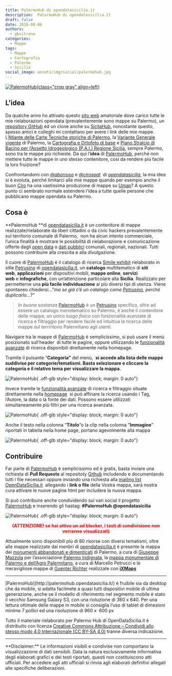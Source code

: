 ```yaml
---
title: PalermoHub di opendatasicilia.it
description:  PalermoHub di opendatasicilia.it
draft: false
date: 2018-08-06
authors:
  - gbvitrano
categories:
  - Mappe
tags:
  - Mappe
  - Cartografia
  - Palermo
  - Sicilia
social_image: assets/img/social/palermohub.jpg
--- 
```

<style>.md-typeset code { background-color: #fff0;} 
</style>
[![PalermoHub](palermohub.jpg "PalermoHub di opendatasicilia.it" ){class="crop gray" align=left}](index.md)

## L’idea
Da qualche anno ho attivato questo [sito web](https://coseerobe.gbvitrano.it/) amatoriale dove carico tutte le mie rielaborazioni opendata (prevalentemente sono mappe su Palermo), un [repository GitHub](https://github.com/gbvitrano/Maps) ed un clone anche su [SicilaHub](https://github.com/SiciliaHub/mappe), nonostante questo, spesso amici e colleghi mi contattano per avere i link delle mie mappe.
L’[Atlante delle Carte Tecniche storiche di Palermo](http://palermohub.opendatasicilia.it/index_atlante.html#14/38.1114/13.3534), la [Variante Generale vigente](http://palermohub.opendatasicilia.it/index_prg.html#14/38.1185/13.3595) di Palermo, la [Cartografia e Ortofoto di base](http://palermohub.opendatasicilia.it/cartografia.html#14/38.1185/13.3595) <!-- more -->e [Piano Stralcio di Bacino per l’Assetto Idrogeologico (P.A.I.) Regione Sicilia](http://palermohub.opendatasicilia.it/index_pai.html#14/38.1185/13.3595), sempre Palermo, sono tra le mappe più richieste. 
Da qui l’**idea** di [PalermoHub](http://palermohub.opendatasicilia.it/), perché non mettere tutte le mappe in uno stesso contenitore, cosi da rendere più facile la loro fruizione?

Confrontandomi con _[@aborruso](https://twitter.com/aborruso)_ e _[@cirospat](https://twitter.com/cirospat)_  di _[opendatasicilia](http://opendatasicilia.it/)_, la mia idea si è evoluta, perché limitarci alle mie mappe quando per esempio anche il buon [Ciro](https://twitter.com/cirospat) ha una vastissima produzione di mappe su [Umap](http://umap.openstreetmap.fr/it/user/cirospat/)?
A questo punto ci sembrato normale estendere l’idea a tutte quelle persone che pubblicano mappe opendata su Palermo.

## Cosa è
**PalermoHub **di [opendatasicilia.it](http://opendatasicilia.it/) è un contenitore di mappe realizzate/rielaborate da liberi cittadini o da civic hackers prevalentemente sul territorio comunale di Palermo,  non ha alcun intento commerciale, l’unica finalità è mostrare le possibilità di rielaborazione e comunicazione offerte dagli [open data](https://it.wikipedia.org/wiki/Dati_aperti) o [dati pubblici](https://medium.com/open-data-stories/non-open-data-ma-dati-pubblici-la-metafora-dellacqua-b09ff1c24fe3) comunali, regionali, nazionali. Tutti possono contribuire alla crescita e alla divulgazione.

Il cuore di [PalermoHub](http://palermohub.opendatasicilia.it/) è il catalogo di ricerca [Simile exhibit](http://www.simile-widgets.org/exhibit3/) rielaborato in sitle [Petrusino](http://petrusino.opendatasicilia.it/) di [opendatasicilia.it](http://opendatasicilia.it/), un **catalogo** multitematico di **siti web**, **applicazioni** per dispositivi mobili, **mappe online**, **servizi web** e **infografiche**, con un’attenzione particolare alla **Sicilia**. Realizzato per permetterne una **più facile individuazione** ai più diversi tipi di utenza.
Viene spontaneo chiedersi…”_ma se già c’è un catalogo come [Petrusino](http://petrusino.opendatasicilia.it/), perchè duplicarlo…_?”

> _In buona sostanza_ [PalermoHub](http://palermohub.opendatasicilia.it/) è un [Petrusino](http://petrusino.opendatasicilia.it/) specifico, oltre ad essere un catalogo monotematico su Palermo, è anche il contenitore delle mappe, un unico _luogo fisico_ con funzionalità avanzate di ricerca e filtraggio per rendere facile ed intuitiva la ricerca delle mappe sul terriritorio Palermitano agli utenti.

Navigare tra le mappe di [PalermoHub](http://palermohub.opendatasicilia.it/) è semplicissimo, si può usare il menù  posizionato sull’header  di tutte le pagine, oppure utilizzando le [funzionalità avanzate](http://palermohub.opendatasicilia.it/wiki.html) di ricerca disponibili direttamente nella homepage.

Tramite il pulsante “**Categoria”** del menù,  **si accede alla lista delle mappe suddivise per categorie/tematismi. Basta selezionare e cliccare la categoria e il relativo tema per visualizzare la mappa.**

![PalermoHub](atlante.webp "Atlane Storico - PalermoHub"){ .off-glb style="display: block; margin: 0 auto"}

Invece tramite le [funzionalità avanzate](http://palermohub.opendatasicilia.it/wiki.html) di ricerca e filtraggio situate direttamente nella [homepage](http://palermohub.opendatasicilia.it/)  si può affinare la ricerca usando i Tag, l’Autore, la data o la fonte dei dati.
Possono essere utilizzati simultaneamente più filtri per una ricerca avanzata.

[](http://palermohub.opendatasicilia.it/wiki.html)

![PalermoHub](filtro_multiplo.webp "Filtro multiplo - PalermoHub"){ .off-glb style="display: block; margin: 0 auto"}

Anche il testo nella colonna “**Titolo**“o la clip nella colonna “**Immagine**” riportati in tabella nella home page, portano agevolmente alla mappa

![PalermoHub](link_tabella.webp "Filtro multiplo - PalermoHub"){ .off-glb style="display: block; margin: 0 auto"}

## Contribuire
Far parte di [PalermoHub](http://palermohub.opendatasicilia.it/) è semplicissimo ed è gratis, basta inviare una richiesta di **Pull Requests** al repositoty [Github](https://github.com/SiciliaHub/palermohub) includendo e documentando tutti i file necessari oppure inviando una richiesta alla [mailing list OpenDataSicilia.it](https://groups.google.com/d/forum/opendatasicilia)  allegando i **link o file** della Vostra mappa, sarà nostra cura attivare le nuove pagine html per includere la nuova mappa.

Si può contribuire anche condividendo sui vari social il progetto [PalermoHub](http://palermohub.opendatasicilia.it/) e inserendo gli hastag: **#PalermoHub @opendatasicilia**

![PalermoHub](palermohub_social.webp "social - PalermoHub"){ .off-glb style="display: block; margin: 0 auto"}

 <p Style="color:  #ff0000; text-align: center; font-weight: 700; ">(ATTENZIONE! se hai attivo un ad blocker, i tasti di condivisione non verranno visualizzati) </p>
 
 Attualmente sono disponibili più di 80 risorse con diversi tematismi, oltre alle mappe realizzate dai menbri di [opendatasicilia.it](http://opendatasicilia.it/) è presente la mappa dei [monumenti abbandonati e dimenticati](http://palermohub.opendatasicilia.it/monumenti_abbandonati.html) di Palermo, a cura di [Giuseppe Mazzola](https://www.facebook.com/mazzolagiu) per l’associazione [Palermo Indignata](https://www.facebook.com/palermoindignata/), la [mappa monumentale di Palermo e dell’Agro Palermitano](http://palermohub.opendatasicilia.it/mappa_monumentale.html), a cura di Marcello Petrucci e le meravigliose mappe di [Guenter Richter](https://twitter.com/grichter) realizzate con **[iXMaps](http://ixmaps.com/examples/)**
<hr>
[PalermoHub](http://palermohub.opendatasicilia.it/) è fruibile sia da desktop che da mobile, si adatta facilmete a quasi tutti dispositivi mobile di ultima generazione, anche se il modello di riferimento nel segmento mobile è stato il vecchio Samsung Galaxy S3, con una rioluzione di 360 x 640.
Per una lettura ottimale delle mappe in mobile si consiglia l’uso di tablet di dimesioni minime 7 pollici ed una risoluzione di 960 x  600 px

Tutto il materiale rielaborato per Palermo Hub di OpenDataSicilia.it è distribuito con licenza [Creative Commons Attribuzione – Condividi allo stesso modo 4.0 Internazionale (CC BY-SA 4.0)](https://creativecommons.org/licenses/by-sa/4.0/deed.it) tranne diversa indicazione. 

<hr>
**Disclaimer:** Le informazioni visibili e condivise non comportano la visualizzazione di dati sensibili. Data la natura esclusivamente informativa degli elaborati grafici e dei testi riportati, questi non costituiscono atti ufficiali. Per accedere agli atti ufficiali si rinvia agli elaborati definitivi allegati alle specifiche deliberazioni.